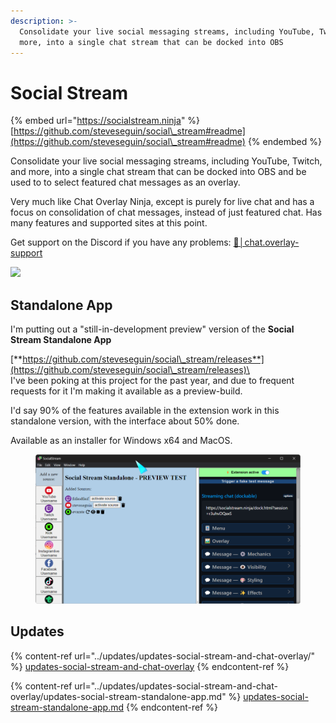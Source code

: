 ```yaml
---
description: >-
  Consolidate your live social messaging streams, including YouTube, Twitch, and
  more, into a single chat stream that can be docked into OBS
---
```


# Social Stream

{% embed url="https://socialstream.ninja" %}
[https://github.com/steveseguin/social\_stream#readme](https://github.com/steveseguin/social\_stream#readme)
{% endembed %}

Consolidate your live social messaging streams, including YouTube, Twitch, and more, into a single chat stream that can be docked into OBS and be used to to select featured chat messages as an overlay.

Very much like Chat Overlay Ninja, except is purely for live chat and has a focus on consolidation of chat messages, instead of just featured chat. Has many features and supported sites at this point.

Get support on the Discord if you have any problems: [💬│chat․overlay-support](https://discord.gg/6Wbu848w94)

![](<../.gitbook/assets/image (98) (1) (1) (1).png>)

## Standalone App

I'm putting out a "still-in-development preview" version of the **Social Stream Standalone App**

[**https://github.com/steveseguin/social\_stream/releases**](https://github.com/steveseguin/social\_stream/releases)\
\
I've been poking at this project for the past year, and due to frequent requests for it I'm making it available as a preview-build.

I'd say 90% of the features available in the extension work in this standalone version, with the interface about 50% done.

Available as an installer for Windows x64 and MacOS.

<figure><img src="../.gitbook/assets/image (1) (1) (1) (1) (1) (1) (1) (1).png" alt=""><figcaption></figcaption></figure>

## Updates

{% content-ref url="../updates/updates-social-stream-and-chat-overlay/" %}
[updates-social-stream-and-chat-overlay](../updates/updates-social-stream-and-chat-overlay/)
{% endcontent-ref %}

{% content-ref url="../updates/updates-social-stream-and-chat-overlay/updates-social-stream-standalone-app.md" %}
[updates-social-stream-standalone-app.md](../updates/updates-social-stream-and-chat-overlay/updates-social-stream-standalone-app.md)
{% endcontent-ref %}
